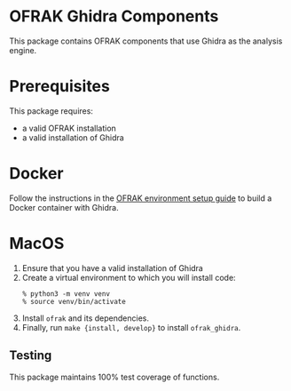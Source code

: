 # OFRAK Ghidra Components
This package contains OFRAK components that use Ghidra as the analysis engine.

# Prerequisites
This package requires:
- a valid OFRAK installation
- a valid installation of Ghidra

# Docker
Follow the instructions in the [OFRAK environment setup guide](https://ofrak.com/docs/environment-setup.html) to build a Docker container with Ghidra.

# MacOS
1. Ensure that you have a valid installation of Ghidra
2.  Create a virtual environment to which you will install code:
    ```
    % python3 -m venv venv
    % source venv/bin/activate
    ```
3. Install `ofrak` and its dependencies.
4. Finally, run `make {install, develop}` to install `ofrak_ghidra`.

## Testing
This package maintains 100% test coverage of functions.
